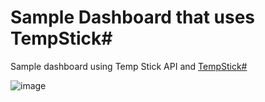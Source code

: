 # Sample Dashboard that uses TempStick#
Sample dashboard using Temp Stick API and [TempStick#](https://github.com/timheuer/tempstick-sharp)

![image](https://github.com/timheuer/tempstick-dashboard/assets/4821/fcfb079e-ec51-4fda-aab8-ae0dcb1d0ac7)

